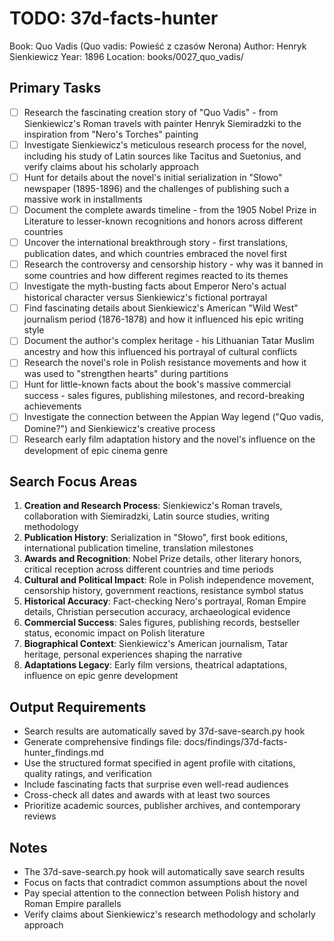 # TODO: 37d-facts-hunter
Book: Quo Vadis (Quo vadis: Powieść z czasów Nerona)
Author: Henryk Sienkiewicz
Year: 1896
Location: books/0027_quo_vadis/

## Primary Tasks
- [ ] Research the fascinating creation story of "Quo Vadis" - from Sienkiewicz's Roman travels with painter Henryk Siemiradzki to the inspiration from "Nero's Torches" painting
- [ ] Investigate Sienkiewicz's meticulous research process for the novel, including his study of Latin sources like Tacitus and Suetonius, and verify claims about his scholarly approach
- [ ] Hunt for details about the novel's initial serialization in "Słowo" newspaper (1895-1896) and the challenges of publishing such a massive work in installments
- [ ] Document the complete awards timeline - from the 1905 Nobel Prize in Literature to lesser-known recognitions and honors across different countries
- [ ] Uncover the international breakthrough story - first translations, publication dates, and which countries embraced the novel first
- [ ] Research the controversy and censorship history - why was it banned in some countries and how different regimes reacted to its themes
- [ ] Investigate the myth-busting facts about Emperor Nero's actual historical character versus Sienkiewicz's fictional portrayal
- [ ] Find fascinating details about Sienkiewicz's American "Wild West" journalism period (1876-1878) and how it influenced his epic writing style
- [ ] Document the author's complex heritage - his Lithuanian Tatar Muslim ancestry and how this influenced his portrayal of cultural conflicts
- [ ] Research the novel's role in Polish resistance movements and how it was used to "strengthen hearts" during partitions
- [ ] Hunt for little-known facts about the book's massive commercial success - sales figures, publishing milestones, and record-breaking achievements
- [ ] Investigate the connection between the Appian Way legend ("Quo vadis, Domine?") and Sienkiewicz's creative process
- [ ] Research early film adaptation history and the novel's influence on the development of epic cinema genre

## Search Focus Areas
1. **Creation and Research Process**: Sienkiewicz's Roman travels, collaboration with Siemiradzki, Latin source studies, writing methodology
2. **Publication History**: Serialization in "Słowo", first book editions, international publication timeline, translation milestones
3. **Awards and Recognition**: Nobel Prize details, other literary honors, critical reception across different countries and time periods
4. **Cultural and Political Impact**: Role in Polish independence movement, censorship history, government reactions, resistance symbol status
5. **Historical Accuracy**: Fact-checking Nero's portrayal, Roman Empire details, Christian persecution accuracy, archaeological evidence
6. **Commercial Success**: Sales figures, publishing records, bestseller status, economic impact on Polish literature
7. **Biographical Context**: Sienkiewicz's American journalism, Tatar heritage, personal experiences shaping the narrative
8. **Adaptations Legacy**: Early film versions, theatrical adaptations, influence on epic genre development

## Output Requirements
- Search results are automatically saved by 37d-save-search.py hook
- Generate comprehensive findings file: docs/findings/37d-facts-hunter_findings.md
- Use the structured format specified in agent profile with citations, quality ratings, and verification
- Include fascinating facts that surprise even well-read audiences
- Cross-check all dates and awards with at least two sources
- Prioritize academic sources, publisher archives, and contemporary reviews

## Notes
- The 37d-save-search.py hook will automatically save search results
- Focus on facts that contradict common assumptions about the novel
- Pay special attention to the connection between Polish history and Roman Empire parallels
- Verify claims about Sienkiewicz's research methodology and scholarly approach